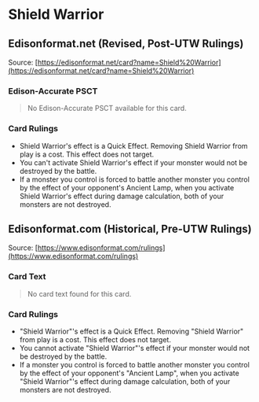 # Shield Warrior

## Edisonformat.net (Revised, Post-UTW Rulings)

Source: [https://edisonformat.net/card?name=Shield%20Warrior](https://edisonformat.net/card?name=Shield%20Warrior)

### Edison-Accurate PSCT

> No Edison-Accurate PSCT available for this card.

### Card Rulings

*   Shield Warrior's effect is a Quick Effect. Removing Shield Warrior from play is a cost. This effect does not target.
*   You can't activate Shield Warrior's effect if your monster would not be destroyed by the battle.
*   If a monster you control is forced to battle another monster you control by the effect of your opponent's Ancient Lamp, when you activate Shield Warrior's effect during damage calculation, both of your monsters are not destroyed.


## Edisonformat.com (Historical, Pre-UTW Rulings)

Source: [https://www.edisonformat.com/rulings](https://www.edisonformat.com/rulings)

### Card Text

> No card text found for this card.

### Card Rulings

*   "Shield Warrior"'s effect is a Quick Effect. Removing "Shield Warrior" from play is a cost. This effect does not target.
*   You cannot activate "Shield Warrior"'s effect if your monster would not be destroyed by the battle.
*   If a monster you control is forced to battle another monster you control by the effect of your opponent's "Ancient Lamp", when you activate "Shield Warrior"'s effect during damage calculation, both of your monsters are not destroyed.


